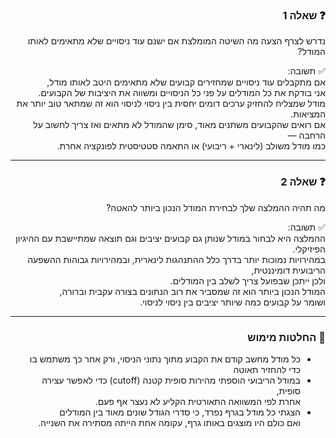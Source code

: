<div dir="rtl" align="right">

### ❓ שאלה 1
נדרש לצרף הצעה מה השיטה המומלצת אם ישנם עוד ניסויים שלא מתאימים לאותו המודל?

✅ תשובה:  
אם מתקבלים עוד ניסויים שמחזירים קבועים שלא מתאימים היטב לאותו מודל,  
אני בודקת את כל המודלים על פני כל הניסויים ומשווה את היציבות של הקבועים.  
מודל שמצליח להחזיק ערכים דומים יחסית בין ניסוי לניסוי הוא זה שמתאר טוב יותר את המציאות.  
אם רואים שהקבועים משתנים מאוד, סימן שהמודל לא מתאים ואז צריך לחשוב על הרחבה —  
כמו מודל משולב (לינארי + ריבועי) או התאמה סטטיסטית לפונקציה אחרת.

---

### ❓ שאלה 2
מה תהיה ההמלצה שלך לבחירת המודל הנכון ביותר להאטה?

✅ תשובה:  
ההמלצה היא לבחור במודל שנותן גם קבועים יציבים וגם תוצאה שמתיישבת עם ההיגיון הפיזיקלי.  
במהירויות נמוכות יותר בדרך כלל ההתנהגות לינארית, ובמהירויות גבוהות ההשפעה הריבועית דומיננטית,  
ולכן ייתכן שבפועל צריך לשלב בין המודלים.  
המודל הנכון ביותר הוא זה שמסביר את רוב הנתונים בצורה עקבית וברורה,  
ושומר על קבועים כמה שיותר יציבים בין ניסוי לניסוי.

---

### 📝 החלטות מימוש


- כל מודל מחשב קודם את הקבוע מתוך נתוני הניסוי, ורק אחר כך משתמש בו כדי להחזיר תאוטה 
- במודל הריבועי הוספתי מהירות סופית קטנה (cutoff) כדי לאפשר עצירה סופית,  
  אחרת לפי המשוואה התאורטית הקליע לא נעצר אף פעם.  
- הצגתי כל מודל בגרף נפרד, כי סדרי הגודל שונים מאוד בין המודלים  
  ואם כולם היו מוצגים באותו גרף, עקומה אחת הייתה מסתירה את השנייה.  

</div>

